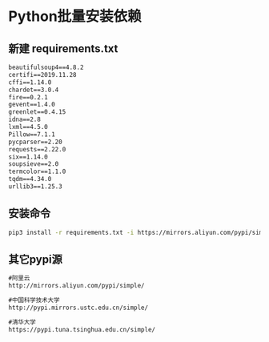 ﻿# Python批量安装依赖


<!--more-->

## 新建 requirements.txt

```txt
beautifulsoup4==4.8.2
certifi==2019.11.28
cffi==1.14.0
chardet==3.0.4
fire==0.2.1
gevent==1.4.0
greenlet==0.4.15
idna==2.8
lxml==4.5.0
Pillow==7.1.1
pycparser==2.20
requests==2.22.0
six==1.14.0
soupsieve==2.0
termcolor==1.1.0
tqdm==4.34.0
urllib3==1.25.3
```

## 安装命令

```bash
pip3 install -r requirements.txt -i https://mirrors.aliyun.com/pypi/simple/
```

## 其它pypi源

```txt
#阿里云
http://mirrors.aliyun.com/pypi/simple/

#中国科学技术大学
http://pypi.mirrors.ustc.edu.cn/simple/

#清华大学
https://pypi.tuna.tsinghua.edu.cn/simple/
```


